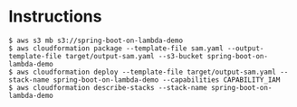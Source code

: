 Instructions
============

    $ aws s3 mb s3://spring-boot-on-lambda-demo
    $ aws cloudformation package --template-file sam.yaml --output-template-file target/output-sam.yaml --s3-bucket spring-boot-on-lambda-demo
    $ aws cloudformation deploy --template-file target/output-sam.yaml --stack-name spring-boot-on-lambda-demo --capabilities CAPABILITY_IAM
    $ aws cloudformation describe-stacks --stack-name spring-boot-on-lambda-demo